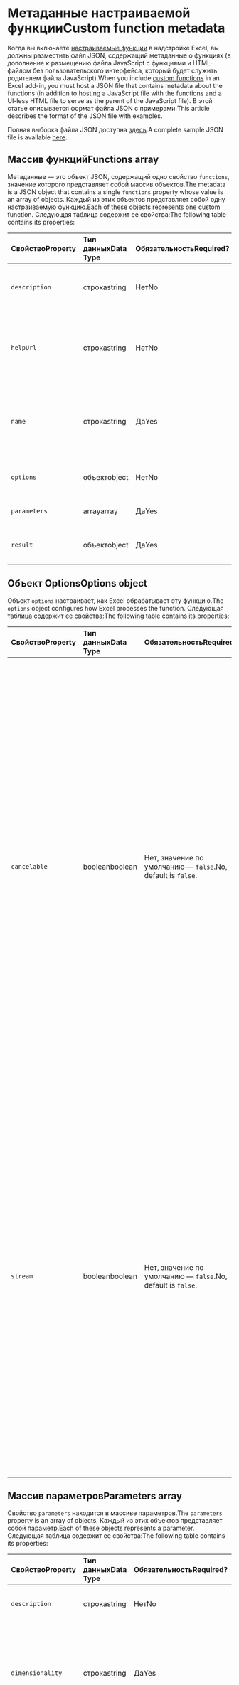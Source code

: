 # <a name="custom-function-metadata"></a><span data-ttu-id="e8ef5-101">Метаданные настраиваемой функции</span><span class="sxs-lookup"><span data-stu-id="e8ef5-101">Custom function metadata</span></span>

<span data-ttu-id="e8ef5-102">Когда вы включаете [настраиваемые функции](custom-functions-overview.md) в надстройке Excel, вы должны разместить файл JSON, содержащий метаданные о функциях (в дополнение к размещению файла JavaScript с функциями и HTML-файлом без пользовательского интерфейса, который будет служить родителем файла JavaScript).</span><span class="sxs-lookup"><span data-stu-id="e8ef5-102">When you include [custom functions](custom-functions-overview.md) in an Excel add-in, you must host a JSON file that contains metadata about the functions (in addition to hosting a JavaScript file with the functions and a UI-less HTML file to serve as the parent of the JavaScript file).</span></span> <span data-ttu-id="e8ef5-103">В этой статье описывается формат файла JSON с примерами.</span><span class="sxs-lookup"><span data-stu-id="e8ef5-103">This article describes the format of the JSON file with examples.</span></span>

<span data-ttu-id="e8ef5-104">Полная выборка файла JSON доступна [здесь](https://github.com/OfficeDev/Excel-Custom-Functions/blob/master/config/customfunctions.json).</span><span class="sxs-lookup"><span data-stu-id="e8ef5-104">A complete sample JSON file is available [here](https://github.com/OfficeDev/Excel-Custom-Functions/blob/master/config/customfunctions.json).</span></span>

## <a name="functions-array"></a><span data-ttu-id="e8ef5-105">Массив функций</span><span class="sxs-lookup"><span data-stu-id="e8ef5-105">Functions array</span></span>

<span data-ttu-id="e8ef5-106">Метаданные — это объект JSON, содержащий одно свойство `functions`, значение которого представляет собой массив объектов.</span><span class="sxs-lookup"><span data-stu-id="e8ef5-106">The metadata is a JSON object that contains a single `functions` property whose value is an array of objects.</span></span> <span data-ttu-id="e8ef5-107">Каждый из этих объектов представляет собой одну настраиваемую функцию.</span><span class="sxs-lookup"><span data-stu-id="e8ef5-107">Each of these objects represents one custom function.</span></span> <span data-ttu-id="e8ef5-108">Следующая таблица содержит ее свойства:</span><span class="sxs-lookup"><span data-stu-id="e8ef5-108">The following table contains its properties:</span></span>

|  <span data-ttu-id="e8ef5-109">Свойство</span><span class="sxs-lookup"><span data-stu-id="e8ef5-109">Property</span></span>  |  <span data-ttu-id="e8ef5-110">Тип данных</span><span class="sxs-lookup"><span data-stu-id="e8ef5-110">Data Type</span></span>  |  <span data-ttu-id="e8ef5-111">Обязательность</span><span class="sxs-lookup"><span data-stu-id="e8ef5-111">Required?</span></span>  |  <span data-ttu-id="e8ef5-112">Описание</span><span class="sxs-lookup"><span data-stu-id="e8ef5-112">Description</span></span>  |
|:-----|:-----|:-----|:-----|
|  `description`  |  <span data-ttu-id="e8ef5-113">строка</span><span class="sxs-lookup"><span data-stu-id="e8ef5-113">string</span></span>  |  <span data-ttu-id="e8ef5-114">Нет</span><span class="sxs-lookup"><span data-stu-id="e8ef5-114">No</span></span>  |  <span data-ttu-id="e8ef5-115">Описание функции, которая появляется в пользовательском интерфейсе Excel.</span><span class="sxs-lookup"><span data-stu-id="e8ef5-115">A description of the function that appears in the Excel UI.</span></span> <span data-ttu-id="e8ef5-116">Например, «Преобразует значение Цельсия в Фаренгейт».</span><span class="sxs-lookup"><span data-stu-id="e8ef5-116">For example, "Converts a Celsius value to Fahrenheit".</span></span> |
|  `helpUrl`  |  <span data-ttu-id="e8ef5-117">строка</span><span class="sxs-lookup"><span data-stu-id="e8ef5-117">string</span></span>  |   <span data-ttu-id="e8ef5-118">Нет</span><span class="sxs-lookup"><span data-stu-id="e8ef5-118">No</span></span>  |  <span data-ttu-id="e8ef5-119">URL-адрес, где ваши пользователи могут получить помощь по функции.</span><span class="sxs-lookup"><span data-stu-id="e8ef5-119">URL where your users can get help about the function.</span></span> <span data-ttu-id="e8ef5-120">(Он отображается в панели задач.) Например, «http://contoso.com/help/convertcelsiustofahrenheit.html»</span><span class="sxs-lookup"><span data-stu-id="e8ef5-120">(It is displayed in a taskpane.) For example, "http://contoso.com/help/convertcelsiustofahrenheit.html"</span></span>  |
|  `name`  |  <span data-ttu-id="e8ef5-121">строка</span><span class="sxs-lookup"><span data-stu-id="e8ef5-121">string</span></span>  |  <span data-ttu-id="e8ef5-122">Да</span><span class="sxs-lookup"><span data-stu-id="e8ef5-122">Yes</span></span>  |  <span data-ttu-id="e8ef5-123">Имя функции, которая будет отображаться (добавлено в пространстве имен) в пользовательском интерфейсе Excel, когда пользователь выбирает функцию.</span><span class="sxs-lookup"><span data-stu-id="e8ef5-123">The name of the function as it will appear (prepended with a namespace) in the Excel UI when a user is selecting a function.</span></span> <span data-ttu-id="e8ef5-124">Оно должно совпадать с именем функции, указанном при ее определении в JavaScript.</span><span class="sxs-lookup"><span data-stu-id="e8ef5-124">It should be the same as the function's name where it is defined in the JavaScript.</span></span> |
|  `options`  |  <span data-ttu-id="e8ef5-125">объект</span><span class="sxs-lookup"><span data-stu-id="e8ef5-125">object</span></span>  |  <span data-ttu-id="e8ef5-126">Нет</span><span class="sxs-lookup"><span data-stu-id="e8ef5-126">No</span></span>  |  <span data-ttu-id="e8ef5-127">Настройте, как Excel будет обрабатывать эту функцию.</span><span class="sxs-lookup"><span data-stu-id="e8ef5-127">Configure how Excel processes the function.</span></span> <span data-ttu-id="e8ef5-128">См. [объект опций](#options-object) для получения сведений.</span><span class="sxs-lookup"><span data-stu-id="e8ef5-128">See [options object](#options-object) for details.</span></span> |
|  `parameters`  |  <span data-ttu-id="e8ef5-129">array</span><span class="sxs-lookup"><span data-stu-id="e8ef5-129">array</span></span>  |  <span data-ttu-id="e8ef5-130">Да</span><span class="sxs-lookup"><span data-stu-id="e8ef5-130">Yes</span></span>  |  <span data-ttu-id="e8ef5-131">Метаданные о параметрах функции.</span><span class="sxs-lookup"><span data-stu-id="e8ef5-131">Metadata about the parameters to the function.</span></span> <span data-ttu-id="e8ef5-132">См. [массив параметров](#parameters-array) для получения сведений.</span><span class="sxs-lookup"><span data-stu-id="e8ef5-132">See [parameters array](#parameters-array)  for details.</span></span> |
|  `result`  |  <span data-ttu-id="e8ef5-133">объект</span><span class="sxs-lookup"><span data-stu-id="e8ef5-133">object</span></span>  |  <span data-ttu-id="e8ef5-134">Да</span><span class="sxs-lookup"><span data-stu-id="e8ef5-134">Yes</span></span>  |  <span data-ttu-id="e8ef5-135">Метаданные о значении, возвращаемом функцией.</span><span class="sxs-lookup"><span data-stu-id="e8ef5-135">Metadata about the value returned by the function.</span></span> <span data-ttu-id="e8ef5-136">См. [объект результата](#result-object) для получения сведений.</span><span class="sxs-lookup"><span data-stu-id="e8ef5-136">See [result object](#result-object) for details.</span></span> |

## <a name="options-object"></a><span data-ttu-id="e8ef5-137">Объект Options</span><span class="sxs-lookup"><span data-stu-id="e8ef5-137">Options object</span></span>

<span data-ttu-id="e8ef5-138">Объект `options` настраивает, как Excel обрабатывает эту функцию.</span><span class="sxs-lookup"><span data-stu-id="e8ef5-138">The `options` object configures how Excel processes the function.</span></span> <span data-ttu-id="e8ef5-139">Следующая таблица содержит ее свойства:</span><span class="sxs-lookup"><span data-stu-id="e8ef5-139">The following table contains its properties:</span></span>

|  <span data-ttu-id="e8ef5-140">Свойство</span><span class="sxs-lookup"><span data-stu-id="e8ef5-140">Property</span></span>  |  <span data-ttu-id="e8ef5-141">Тип данных</span><span class="sxs-lookup"><span data-stu-id="e8ef5-141">Data Type</span></span>  |  <span data-ttu-id="e8ef5-142">Обязательность</span><span class="sxs-lookup"><span data-stu-id="e8ef5-142">Required?</span></span>  |  <span data-ttu-id="e8ef5-143">Описание</span><span class="sxs-lookup"><span data-stu-id="e8ef5-143">Description</span></span>  |
|:-----|:-----|:-----|:-----|
|  `cancelable`  |  <span data-ttu-id="e8ef5-144">boolean</span><span class="sxs-lookup"><span data-stu-id="e8ef5-144">boolean</span></span>  |  <span data-ttu-id="e8ef5-145">Нет, значение по умолчанию — `false`.</span><span class="sxs-lookup"><span data-stu-id="e8ef5-145">No, default is `false`.</span></span>  |  <span data-ttu-id="e8ef5-p110">Если `true` Excel вызывает `onCanceled`обработчик каждый раз, когда пользователь предпринимает действие, которое имеет тот же эффект, что и отмена функции; например, вручную запуск пересчета или редактирования ячейки, на который ссылается функция. Если используется этот параметр, Excel вызовет функцию JavaScript с дополнительным `caller` параметром. (Не ***регистрируйте***этот параметр в `parameters`свойстве). В теле функции, должен быть назначен обработчик `caller.onCanceled`члена.</span><span class="sxs-lookup"><span data-stu-id="e8ef5-p110">If `true`, Excel calls the `onCanceled` handler whenever the user takes an action that has the effect of canceling the function; for example, manually triggering recalculation or editing a cell that is referenced by the function. If you use this option, Excel will call the JavaScript function with an additional `caller` parameter. (Do ***not*** register this parameter in the `parameters` property). In the body of the function, a handler must be assigned to the `caller.onCanceled` member. Note,  and  cannot both be .</span></span>|
|  `stream`  |  <span data-ttu-id="e8ef5-150">boolean</span><span class="sxs-lookup"><span data-stu-id="e8ef5-150">boolean</span></span>  |  <span data-ttu-id="e8ef5-151">Нет, значение по умолчанию — `false`.</span><span class="sxs-lookup"><span data-stu-id="e8ef5-151">No, default is `false`.</span></span>  |  <span data-ttu-id="e8ef5-152">Если `true`, функция может выводить несколько раз в ячейку даже при вызове только один раз.</span><span class="sxs-lookup"><span data-stu-id="e8ef5-152">If `true`, the function can output repeatedly to the cell even when invoked only once.</span></span> <span data-ttu-id="e8ef5-153">Этот параметр полезен для быстро изменяющихся источников данных, таких как цена акций.</span><span class="sxs-lookup"><span data-stu-id="e8ef5-153">This option is useful for rapidly-changing data sources, such as a stock price.</span></span> <span data-ttu-id="e8ef5-154">Если вы используете эту опцию, Excel вызовет функцию JavaScript с дополнительным параметром `caller`.</span><span class="sxs-lookup"><span data-stu-id="e8ef5-154">If you use this option, Excel will call the JavaScript function with an additional `caller` parameter.</span></span> <span data-ttu-id="e8ef5-155">(***Не***регистрируйте этот параметр в свойстве `parameters`.)</span><span class="sxs-lookup"><span data-stu-id="e8ef5-155">(Do ***not*** register this parameter in the `parameters` property).</span></span> <span data-ttu-id="e8ef5-156">Функция должна иметь выписку `return`.</span><span class="sxs-lookup"><span data-stu-id="e8ef5-156">The function should have no `return` statement.</span></span> <span data-ttu-id="e8ef5-157">Вместо этого значение результата передается как аргумент метода `caller.setResult` обратного вызова.</span><span class="sxs-lookup"><span data-stu-id="e8ef5-157">Instead, the result value is passed as the argument of the `caller.setResult` callback method.</span></span>|

## <a name="parameters-array"></a><span data-ttu-id="e8ef5-158">Массив параметров</span><span class="sxs-lookup"><span data-stu-id="e8ef5-158">Parameters array</span></span>

<span data-ttu-id="e8ef5-159">Свойство `parameters` находится в массиве параметров.</span><span class="sxs-lookup"><span data-stu-id="e8ef5-159">The `parameters` property is an array of objects.</span></span> <span data-ttu-id="e8ef5-160">Каждый из этих объектов представляет собой параметр.</span><span class="sxs-lookup"><span data-stu-id="e8ef5-160">Each of these objects represents a parameter.</span></span> <span data-ttu-id="e8ef5-161">Следующая таблица содержит ее свойства:</span><span class="sxs-lookup"><span data-stu-id="e8ef5-161">The following table contains its properties:</span></span>

|  <span data-ttu-id="e8ef5-162">Свойство</span><span class="sxs-lookup"><span data-stu-id="e8ef5-162">Property</span></span>  |  <span data-ttu-id="e8ef5-163">Тип данных</span><span class="sxs-lookup"><span data-stu-id="e8ef5-163">Data Type</span></span>  |  <span data-ttu-id="e8ef5-164">Обязательность</span><span class="sxs-lookup"><span data-stu-id="e8ef5-164">Required?</span></span>  |  <span data-ttu-id="e8ef5-165">Описание</span><span class="sxs-lookup"><span data-stu-id="e8ef5-165">Description</span></span>  |
|:-----|:-----|:-----|:-----|
|  `description`  |  <span data-ttu-id="e8ef5-166">строка</span><span class="sxs-lookup"><span data-stu-id="e8ef5-166">string</span></span>  |  <span data-ttu-id="e8ef5-167">Нет</span><span class="sxs-lookup"><span data-stu-id="e8ef5-167">No</span></span> |  <span data-ttu-id="e8ef5-168">Описание параметра.</span><span class="sxs-lookup"><span data-stu-id="e8ef5-168">A description of the parameter.</span></span>  |
|  `dimensionality`  |  <span data-ttu-id="e8ef5-169">строка</span><span class="sxs-lookup"><span data-stu-id="e8ef5-169">string</span></span>  |  <span data-ttu-id="e8ef5-170">Да</span><span class="sxs-lookup"><span data-stu-id="e8ef5-170">Yes</span></span>  |  <span data-ttu-id="e8ef5-171">Должно быть либо «скалярным», то есть значением без массива, либо «матрицей», то есть массивом массивов строк.</span><span class="sxs-lookup"><span data-stu-id="e8ef5-171">Must be either "scalar", meaning a non-array value, or "matrix", meaning an array of row arrays.</span></span>  |
|  `name`  |  <span data-ttu-id="e8ef5-172">строка</span><span class="sxs-lookup"><span data-stu-id="e8ef5-172">string</span></span>  |  <span data-ttu-id="e8ef5-173">Да</span><span class="sxs-lookup"><span data-stu-id="e8ef5-173">Yes</span></span>  |  <span data-ttu-id="e8ef5-174">Имя параметра.</span><span class="sxs-lookup"><span data-stu-id="e8ef5-174">The name of the parameter.</span></span> <span data-ttu-id="e8ef5-175">Это имя отображается в Excel IntelliSense.</span><span class="sxs-lookup"><span data-stu-id="e8ef5-175">This name is displayed in Excel's IntelliSense.</span></span>  |
|  `type`  |  <span data-ttu-id="e8ef5-176">строка</span><span class="sxs-lookup"><span data-stu-id="e8ef5-176">string</span></span>  |  <span data-ttu-id="e8ef5-177">Да</span><span class="sxs-lookup"><span data-stu-id="e8ef5-177">Yes</span></span>  |  <span data-ttu-id="e8ef5-178">Тип данных параметра.</span><span class="sxs-lookup"><span data-stu-id="e8ef5-178">The data type of the parameter.</span></span> <span data-ttu-id="e8ef5-179">Должно быть «логический», «числовой» или «строка».</span><span class="sxs-lookup"><span data-stu-id="e8ef5-179">Must be "boolean", "number", or "string".</span></span>  |

## <a name="result-object"></a><span data-ttu-id="e8ef5-180">Результирующий объект</span><span class="sxs-lookup"><span data-stu-id="e8ef5-180">Result object</span></span>

<span data-ttu-id="e8ef5-181">Свойство `results` предоставляет метаданные о значении, возвращаемом функцией.</span><span class="sxs-lookup"><span data-stu-id="e8ef5-181">The `results` property provides metadata about the value returned from the function.</span></span> <span data-ttu-id="e8ef5-182">Следующая таблица содержит ее свойства:</span><span class="sxs-lookup"><span data-stu-id="e8ef5-182">The following table contains its properties:</span></span>

|  <span data-ttu-id="e8ef5-183">Свойство</span><span class="sxs-lookup"><span data-stu-id="e8ef5-183">Property</span></span>  |  <span data-ttu-id="e8ef5-184">Тип данных</span><span class="sxs-lookup"><span data-stu-id="e8ef5-184">Data Type</span></span>  |  <span data-ttu-id="e8ef5-185">Обязательность</span><span class="sxs-lookup"><span data-stu-id="e8ef5-185">Required?</span></span>  |  <span data-ttu-id="e8ef5-186">Описание</span><span class="sxs-lookup"><span data-stu-id="e8ef5-186">Description</span></span>  |
|:-----|:-----|:-----|:-----|
|  `dimensionality`  |  <span data-ttu-id="e8ef5-187">строка</span><span class="sxs-lookup"><span data-stu-id="e8ef5-187">string</span></span>  |  <span data-ttu-id="e8ef5-188">Нет</span><span class="sxs-lookup"><span data-stu-id="e8ef5-188">No</span></span>  |  <span data-ttu-id="e8ef5-189">Должно быть либо «скалярным», то есть значением без массива, либо «матрицей», то есть массивом массивов строк.</span><span class="sxs-lookup"><span data-stu-id="e8ef5-189">Must be either "scalar", meaning a non-array value, or "matrix", meaning an array of row arrays.</span></span>  |
|  `type`  |  <span data-ttu-id="e8ef5-190">строка</span><span class="sxs-lookup"><span data-stu-id="e8ef5-190">string</span></span>  |  <span data-ttu-id="e8ef5-191">Да</span><span class="sxs-lookup"><span data-stu-id="e8ef5-191">Yes</span></span>  |  <span data-ttu-id="e8ef5-192">Тип данных параметра.</span><span class="sxs-lookup"><span data-stu-id="e8ef5-192">The data type of the parameter.</span></span> <span data-ttu-id="e8ef5-193">Должно быть «логический», «числовой» или «строка».</span><span class="sxs-lookup"><span data-stu-id="e8ef5-193">Must be "boolean", "number", or "string".</span></span>  |

## <a name="example"></a><span data-ttu-id="e8ef5-194">Пример</span><span class="sxs-lookup"><span data-stu-id="e8ef5-194">Example</span></span>

<span data-ttu-id="e8ef5-195">Следующий код JSON является примером файла метаданных для пользовательских функций.</span><span class="sxs-lookup"><span data-stu-id="e8ef5-195">The following JSON code is an example of a metadata file for custom functions.</span></span>

```json
{
    "functions": [
        {
            "name": "ADD42", 
            "description":  "Adds 42 to the input number",
            "helpUrl": "http://dev.office.com",
            "result": {
                "type": "number",
                "dimensionality": "scalar"
            },
            "parameters": [
                {
                    "name": "num",
                    "description": "Number",
                    "type": "number",
                    "dimensionality": "scalar"
                }
            ]
        },
        {
            "name": "ADD42ASYNC", 
            "description":  "asynchronously wait 250ms, then add 42",
            "helpUrl": "http://dev.office.com",
            "result": {
                "type": "number",
                "dimensionality": "scalar"
            },
            "parameters": [
                {
                    "name": "num",
                    "description": "Number",
                    "type": "number",
                    "dimensionality": "scalar"
                }
            ]
        },
        {
            "name": "ISEVEN", 
            "description":  "Determines whether a number is even",
            "helpUrl": "http://dev.office.com",
            "result": {
                "type": "boolean",
                "dimensionality": "scalar"
            },
            "parameters": [
                {
                    "name": "num",
                    "description": "the number to be evaluated",
                    "type": "number",
                    "dimensionality": "scalar"
                }
            ]
        },
        {
            "name": "GETDAY",
            "description": "Gets the day of the week",
            "helpUrl": "http://dev.office.com",
            "result": {
                "type": "string"
            },
            "parameters": []
        },
        {
            "name": "INCREMENTVALUE", 
            "description":  "Counts up from zero",
            "helpUrl": "http://dev.office.com",
            "result": {
                "type": "number",
                "dimensionality": "scalar"
            },
            "parameters": [
                {
                    "name": "increment",
                    "description": "the number to be added each time",
                    "type": "number",
                    "dimensionality": "scalar"
                }
            ],
            "options": {
                "stream": true,
                "cancelable": true
            }
        },
        {
            "name": "SECONDHIGHEST", 
            "description":  "gets the second highest number from a range",
            "helpUrl": "http://dev.office.com",
            "result": {
                "type": "number",
                "dimensionality": "scalar"
            },
            "parameters": [
                {
                    "name": "range",
                    "description": "the input range",
                    "type": "number",
                    "dimensionality": "matrix"
                }
            ]
        }
    ]
}

```

## <a name="see-also"></a><span data-ttu-id="e8ef5-196">См. также</span><span class="sxs-lookup"><span data-stu-id="e8ef5-196">See also</span></span>
[<span data-ttu-id="e8ef5-197">Настраиваемые функции</span><span class="sxs-lookup"><span data-stu-id="e8ef5-197">Custom functions</span></span>](custom-functions-overview.md)<br>
[<span data-ttu-id="e8ef5-198">Руководства и примеры формул массива</span><span class="sxs-lookup"><span data-stu-id="e8ef5-198">Guidelines and examples of array formulas</span></span>](https://support.office.com/article/Guidelines-and-examples-of-array-formulas-7d94a64e-3ff3-4686-9372-ecfd5caa57c7)
